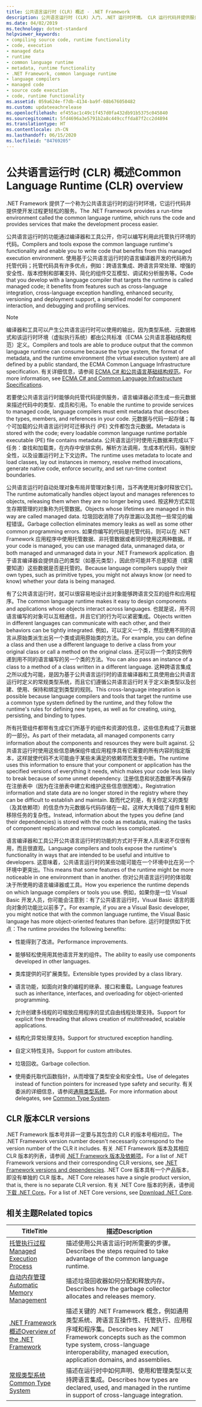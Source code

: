 ```yaml
---
title: 公共语言运行时 (CLR) 概述 - .NET Framework
description: 公共语言运行时 (CLR) 入门，.NET 运行时环境。 CLR 运行代码并提供服务，使开发过程更轻松。
ms.date: 04/02/2019
ms.technology: dotnet-standard
helpviewer_keywords:
- compiling source code, runtime functionality
- code, execution
- managed data
- runtime
- common language runtime
- metadata, runtime functionality
- .NET Framework, common language runtime
- language compilers
- managed code
- source code execution
- code, runtime functionality
ms.assetid: 059a624e-f7db-4134-ba9f-08b676050482
ms.custom: updateeachrelease
ms.openlocfilehash: ef455ac1c49c1f457d0fa432db91b5375c045840
ms.sourcegitcommit: 5fd4696a3e5791b2a8c449ccffda87f2cc2d4894
ms.translationtype: HT
ms.contentlocale: zh-CN
ms.lasthandoff: 06/15/2020
ms.locfileid: "84769205"
---
```

# <a name="common-language-runtime-clr-overview"></a><span data-ttu-id="f2a96-104">公共语言运行时 (CLR) 概述</span><span class="sxs-lookup"><span data-stu-id="f2a96-104">Common Language Runtime (CLR) overview</span></span>

<span data-ttu-id="f2a96-105">.NET Framework 提供了一个称为公共语言运行时的运行时环境，它运行代码并提供使开发过程更轻松的服务。</span><span class="sxs-lookup"><span data-stu-id="f2a96-105">The .NET Framework provides a run-time environment called the common language runtime, which runs the code and provides services that make the development process easier.</span></span>

<span data-ttu-id="f2a96-106">公共语言运行时的功能通过编译器和工具公开，你可以编写利用此托管执行环境的代码。</span><span class="sxs-lookup"><span data-stu-id="f2a96-106">Compilers and tools expose the common language runtime's functionality and enable you to write code that benefits from this managed execution environment.</span></span> <span data-ttu-id="f2a96-107">使用基于公共语言运行时的语言编译器开发的代码称为托管代码；托管代码具有许多优点，例如：跨语言集成、跨语言异常处理、增强的安全性、版本控制和部署支持、简化的组件交互模型、调试和分析服务等。</span><span class="sxs-lookup"><span data-stu-id="f2a96-107">Code that you develop with a language compiler that targets the runtime is called managed code; it benefits from features such as cross-language integration, cross-language exception handling, enhanced security, versioning and deployment support, a simplified model for component interaction, and debugging and profiling services.</span></span>

> [!NOTE]
> <span data-ttu-id="f2a96-108">编译器和工具可以产生公共语言运行时可以使用的输出，因为类型系统、元数据格式和该运行时环境（虚拟执行系统）都由公共标准（ECMA 公共语言基础结构规范）定义。</span><span class="sxs-lookup"><span data-stu-id="f2a96-108">Compilers and tools are able to produce output that the common language runtime can consume because the type system, the format of metadata, and the runtime environment (the virtual execution system) are all defined by a public standard, the ECMA Common Language Infrastructure specification.</span></span> <span data-ttu-id="f2a96-109">有关详细信息，请参阅 [ECMA C# 和公共语言基础结构规范](https://visualstudio.microsoft.com/license-terms/ecma-c-common-language-infrastructure-standards/)。</span><span class="sxs-lookup"><span data-stu-id="f2a96-109">For more information, see [ECMA C# and Common Language Infrastructure Specifications](https://visualstudio.microsoft.com/license-terms/ecma-c-common-language-infrastructure-standards/).</span></span>

<span data-ttu-id="f2a96-110">若要使公共语言运行时能够向托管代码提供服务，语言编译器必须生成一些元数据来描述代码中的类型、成员和引用。</span><span class="sxs-lookup"><span data-stu-id="f2a96-110">To enable the runtime to provide services to managed code, language compilers must emit metadata that describes the types, members, and references in your code.</span></span> <span data-ttu-id="f2a96-111">元数据与代码一起存储；每个可加载的公共语言运行时可迁移执行 (PE) 文件都包含元数据。</span><span class="sxs-lookup"><span data-stu-id="f2a96-111">Metadata is stored with the code; every loadable common language runtime portable executable (PE) file contains metadata.</span></span> <span data-ttu-id="f2a96-112">公共语言运行时使用元数据来完成以下任务：查找和加载类，在内存中安排实例，解析方法调用，生成本机代码，强制安全性，以及设置运行时上下文边界。</span><span class="sxs-lookup"><span data-stu-id="f2a96-112">The runtime uses metadata to locate and load classes, lay out instances in memory, resolve method invocations, generate native code, enforce security, and set run-time context boundaries.</span></span>

<span data-ttu-id="f2a96-113">公共语言运行时自动处理对象布局并管理对象引用，当不再使用对象时释放它们。</span><span class="sxs-lookup"><span data-stu-id="f2a96-113">The runtime automatically handles object layout and manages references to objects, releasing them when they are no longer being used.</span></span> <span data-ttu-id="f2a96-114">按这种方式实现生存期管理的对象称为托管数据。</span><span class="sxs-lookup"><span data-stu-id="f2a96-114">Objects whose lifetimes are managed in this way are called managed data.</span></span> <span data-ttu-id="f2a96-115">垃圾回收消除了内存泄漏以及其他一些常见的编程错误。</span><span class="sxs-lookup"><span data-stu-id="f2a96-115">Garbage collection eliminates memory leaks as well as some other common programming errors.</span></span> <span data-ttu-id="f2a96-116">如果你编写的代码是托管代码，则可以在 .NET Framework 应用程序中使用托管数据、非托管数据或者同时使用这两种数据。</span><span class="sxs-lookup"><span data-stu-id="f2a96-116">If your code is managed, you can use managed data, unmanaged data, or both managed and unmanaged data in your .NET Framework application.</span></span> <span data-ttu-id="f2a96-117">由于语言编译器会提供自己的类型（如基元类型），因此你可能并不总是知道（或需要知道）这些数据是否是托管的。</span><span class="sxs-lookup"><span data-stu-id="f2a96-117">Because language compilers supply their own types, such as primitive types, you might not always know (or need to know) whether your data is being managed.</span></span>

<span data-ttu-id="f2a96-118">有了公共语言运行时，就可以很容易地设计出对象能够跨语言交互的组件和应用程序。</span><span class="sxs-lookup"><span data-stu-id="f2a96-118">The common language runtime makes it easy to design components and applications whose objects interact across languages.</span></span> <span data-ttu-id="f2a96-119">也就是说，用不同语言编写的对象可以互相通信，并且它们的行为可以紧密集成。</span><span class="sxs-lookup"><span data-stu-id="f2a96-119">Objects written in different languages can communicate with each other, and their behaviors can be tightly integrated.</span></span> <span data-ttu-id="f2a96-120">例如，可以定义一个类，然后使用不同的语言从原始类派生出另一个类或调用原始类的方法。</span><span class="sxs-lookup"><span data-stu-id="f2a96-120">For example, you can define a class and then use a different language to derive a class from your original class or call a method on the original class.</span></span> <span data-ttu-id="f2a96-121">还可以将一个类的实例传递到用不同的语言编写的另一个类的方法。</span><span class="sxs-lookup"><span data-stu-id="f2a96-121">You can also pass an instance of a class to a method of a class written in a different language.</span></span> <span data-ttu-id="f2a96-122">这种跨语言集成之所以成为可能，是因为基于公共语言运行时的语言编译器和工具使用由公共语言运行时定义的常规类型系统，而且它们遵循公共语言运行时关于定义新类型以及创建、使用、保持和绑定到类型的规则。</span><span class="sxs-lookup"><span data-stu-id="f2a96-122">This cross-language integration is possible because language compilers and tools that target the runtime use a common type system defined by the runtime, and they follow the runtime's rules for defining new types, as well as for creating, using, persisting, and binding to types.</span></span>

<span data-ttu-id="f2a96-123">所有托管组件都带有生成它们所基于的组件和资源的信息，这些信息构成了元数据的一部分。</span><span class="sxs-lookup"><span data-stu-id="f2a96-123">As part of their metadata, all managed components carry information about the components and resources they were built against.</span></span> <span data-ttu-id="f2a96-124">公共语言运行时使用这些信息确保组件或应用程序具有它需要的所有内容的指定版本，这样就使代码不太可能由于某些未满足的依赖项而发生中断。</span><span class="sxs-lookup"><span data-stu-id="f2a96-124">The runtime uses this information to ensure that your component or application has the specified versions of everything it needs, which makes your code less likely to break because of some unmet dependency.</span></span> <span data-ttu-id="f2a96-125">注册信息和状态数据不再保存在注册表中（因为在注册表中建立和维护这些信息很困难）。</span><span class="sxs-lookup"><span data-stu-id="f2a96-125">Registration information and state data are no longer stored in the registry where they can be difficult to establish and maintain.</span></span> <span data-ttu-id="f2a96-126">取而代之的是，有关你定义的类型（及其依赖项）的信息作为元数据与代码存储在一起，这样大大降低了组件复制和移除任务的复杂性。</span><span class="sxs-lookup"><span data-stu-id="f2a96-126">Instead, information about the types you define (and their dependencies) is stored with the code as metadata, making the tasks of component replication and removal much less complicated.</span></span>

<span data-ttu-id="f2a96-127">语言编译器和工具公开公共语言运行时的功能的方式对于开发人员来说不仅很有用，而且很直观。</span><span class="sxs-lookup"><span data-stu-id="f2a96-127">Language compilers and tools expose the runtime's functionality in ways that are intended to be useful and intuitive to developers.</span></span> <span data-ttu-id="f2a96-128">这意味着，公共语言运行时的某些功能可能在一个环境中比在另一个环境中更突出。</span><span class="sxs-lookup"><span data-stu-id="f2a96-128">This means that some features of the runtime might be more noticeable in one environment than in another.</span></span> <span data-ttu-id="f2a96-129">你对公共语言运行时的体验取决于所使用的语言编译器或工具。</span><span class="sxs-lookup"><span data-stu-id="f2a96-129">How you experience the runtime depends on which language compilers or tools you use.</span></span> <span data-ttu-id="f2a96-130">例如，如果你是一位 Visual Basic 开发人员，你可能会注意到：有了公共语言运行时，Visual Basic 语言的面向对象的功能比以前多了。</span><span class="sxs-lookup"><span data-stu-id="f2a96-130">For example, if you are a Visual Basic developer, you might notice that with the common language runtime, the Visual Basic language has more object-oriented features than before.</span></span> <span data-ttu-id="f2a96-131">运行时提供如下优点：</span><span class="sxs-lookup"><span data-stu-id="f2a96-131">The runtime provides the following benefits:</span></span>

- <span data-ttu-id="f2a96-132">性能得到了改进。</span><span class="sxs-lookup"><span data-stu-id="f2a96-132">Performance improvements.</span></span>

- <span data-ttu-id="f2a96-133">能够轻松使用用其他语言开发的组件。</span><span class="sxs-lookup"><span data-stu-id="f2a96-133">The ability to easily use components developed in other languages.</span></span>

- <span data-ttu-id="f2a96-134">类库提供的可扩展类型。</span><span class="sxs-lookup"><span data-stu-id="f2a96-134">Extensible types provided by a class library.</span></span>

- <span data-ttu-id="f2a96-135">语言功能，如面向对象的编程的继承、接口和重载。</span><span class="sxs-lookup"><span data-stu-id="f2a96-135">Language features such as inheritance, interfaces, and overloading for object-oriented programming.</span></span>

- <span data-ttu-id="f2a96-136">允许创建多线程的可缩放应用程序的显式自由线程处理支持。</span><span class="sxs-lookup"><span data-stu-id="f2a96-136">Support for explicit free threading that allows creation of multithreaded, scalable applications.</span></span>

- <span data-ttu-id="f2a96-137">结构化异常处理支持。</span><span class="sxs-lookup"><span data-stu-id="f2a96-137">Support for structured exception handling.</span></span>

- <span data-ttu-id="f2a96-138">自定义特性支持。</span><span class="sxs-lookup"><span data-stu-id="f2a96-138">Support for custom attributes.</span></span>

- <span data-ttu-id="f2a96-139">垃圾回收。</span><span class="sxs-lookup"><span data-stu-id="f2a96-139">Garbage collection.</span></span>

- <span data-ttu-id="f2a96-140">使用委托取代函数指针，从而增强了类型安全和安全性。</span><span class="sxs-lookup"><span data-stu-id="f2a96-140">Use of delegates instead of function pointers for increased type safety and security.</span></span> <span data-ttu-id="f2a96-141">有关委派的详细信息，请参阅[通用类型系统](base-types/common-type-system.md)。</span><span class="sxs-lookup"><span data-stu-id="f2a96-141">For more information about delegates, see [Common Type System](base-types/common-type-system.md).</span></span>

## <a name="clr-versions"></a><span data-ttu-id="f2a96-142">CLR 版本</span><span class="sxs-lookup"><span data-stu-id="f2a96-142">CLR versions</span></span>

<span data-ttu-id="f2a96-143">.NET Framework 版本号并非一定要与其包含的 CLR 的版本号相对应。</span><span class="sxs-lookup"><span data-stu-id="f2a96-143">The .NET Framework version number doesn't necessarily correspond to the version number of the CLR it includes.</span></span> <span data-ttu-id="f2a96-144">有关 .NET Framework 版本及其相应 CLR 版本的列表，请参阅 [.NET Framework 版本及依赖项](../framework/migration-guide/versions-and-dependencies.md)。</span><span class="sxs-lookup"><span data-stu-id="f2a96-144">For a list of .NET Framework versions and their corresponding CLR versions, see [.NET Framework versions and dependencies](../framework/migration-guide/versions-and-dependencies.md).</span></span> <span data-ttu-id="f2a96-145">.NET Core 版本具有一个产品版本，即没有单独的 CLR 版本。</span><span class="sxs-lookup"><span data-stu-id="f2a96-145">.NET Core releases have a single product version, that is, there is no separate CLR version.</span></span> <span data-ttu-id="f2a96-146">有关 .NET Core 版本的列表，请参阅[下载 .NET Core](https://dotnet.microsoft.com/download/dotnet-core)。</span><span class="sxs-lookup"><span data-stu-id="f2a96-146">For a list of .NET Core versions, see [Download .NET Core](https://dotnet.microsoft.com/download/dotnet-core).</span></span>

## <a name="related-topics"></a><span data-ttu-id="f2a96-147">相关主题</span><span class="sxs-lookup"><span data-stu-id="f2a96-147">Related topics</span></span>

|<span data-ttu-id="f2a96-148">Title</span><span class="sxs-lookup"><span data-stu-id="f2a96-148">Title</span></span>|<span data-ttu-id="f2a96-149">描述</span><span class="sxs-lookup"><span data-stu-id="f2a96-149">Description</span></span>|
|-----------|-----------------|
|[<span data-ttu-id="f2a96-150">托管执行过程</span><span class="sxs-lookup"><span data-stu-id="f2a96-150">Managed Execution Process</span></span>](managed-execution-process.md)|<span data-ttu-id="f2a96-151">描述使用公共语言运行时所需要的步骤。</span><span class="sxs-lookup"><span data-stu-id="f2a96-151">Describes the steps required to take advantage of the common language runtime.</span></span>|
|[<span data-ttu-id="f2a96-152">自动内存管理</span><span class="sxs-lookup"><span data-stu-id="f2a96-152">Automatic Memory Management</span></span>](automatic-memory-management.md)|<span data-ttu-id="f2a96-153">描述垃圾回收器如何分配和释放内存。</span><span class="sxs-lookup"><span data-stu-id="f2a96-153">Describes how the garbage collector allocates and releases memory.</span></span>|
|[<span data-ttu-id="f2a96-154">.NET Framework 概述</span><span class="sxs-lookup"><span data-stu-id="f2a96-154">Overview of the .NET Framework</span></span>](../framework/get-started/overview.md)|<span data-ttu-id="f2a96-155">描述关键的 .NET Framework 概念，例如通用类型系统、跨语言互操作性、托管执行、应用程序域和程序集。</span><span class="sxs-lookup"><span data-stu-id="f2a96-155">Describes key .NET Framework concepts such as the common type system, cross-language interoperability, managed execution, application domains, and assemblies.</span></span>|
|[<span data-ttu-id="f2a96-156">常规类型系统</span><span class="sxs-lookup"><span data-stu-id="f2a96-156">Common Type System</span></span>](./base-types/common-type-system.md)|<span data-ttu-id="f2a96-157">描述在运行时中如何声明、使用和管理类型以支持跨语言集成。</span><span class="sxs-lookup"><span data-stu-id="f2a96-157">Describes how types are declared, used, and managed in the runtime in support of cross-language integration.</span></span>|
